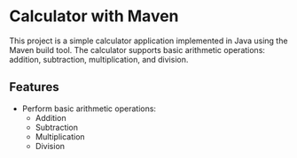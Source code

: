 # Calculator with Maven

This project is a simple calculator application implemented in Java using the Maven build tool. The calculator supports basic arithmetic operations: addition, subtraction, multiplication, and division.

## Features

- Perform basic arithmetic operations:
    - Addition
    - Subtraction
    - Multiplication
    - Division